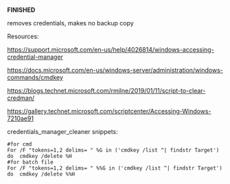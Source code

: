 **FINISHED**

removes credentials, makes no backup copy

Resources:

https://support.microsoft.com/en-us/help/4026814/windows-accessing-credential-manager

https://docs.microsoft.com/en-us/windows-server/administration/windows-commands/cmdkey

https://blogs.technet.microsoft.com/rmilne/2019/01/11/script-to-clear-credman/

https://gallery.technet.microsoft.com/scriptcenter/Accessing-Windows-7210ae91

credentials_manager_cleaner snippets:

```batch
#for cmd
For /F "tokens=1,2 delims= " %G in ('cmdkey /list ^| findstr Target') do  cmdkey /delete %H
#for batch file
For /F "tokens=1,2 delims= " %%G in ('cmdkey /list ^| findstr Target') do  cmdkey /delete %%H
```
